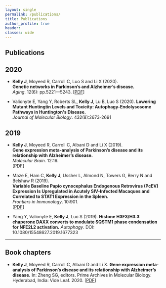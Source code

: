 ```yaml
---
layout: single
permalink: /publications/
title: Publications
author_profile: true
header:
classes: wide
---
```


## Publications

## 2020

* **Kelly J**, Moyeed R, Carroll C, Luo S and Li X (2020).  
**Genetic networks in Parkinson’s and Alzheimer’s disease.**  
*Aging*. 12(6): pp.5221—5243.
[[PDF](http://jackkelly75.github.io/assets/docs/publications/ageing_networks.pdf)]  

* Valionyte E, Yang Y, Roberts SL, **Kelly J**, Lu B, Luo S (2020).
**Lowering Mutant Huntingtin Levels and Toxicity: Autophagy-Endolysosome Pathways in Huntington's Disease.**  
*Journal of Molecular Biology*. 432(8):2673-2691

## 2019

* **Kelly J**, Moyeed R, Carroll C, Albani D and Li X (2019).  
**Gene expression meta-analysis of Parkinson’s disease and its relationship with Alzheimer’s disease.**  
*Molecular Brain*. 12:16.  
[[PDF](https://rdcu.be/bsWLL)]

* Maze E, Ham C, **Kelly J**, Ussher L, Almond N, Towers G, Berry N and Belshaw R (2019).  
**Variable Baseline Papio cynocephalus Endogenous Retrovirus (PcEV) Expression Is Upregulated in Acutely SIV-Infected Macaques and Correlated to STAT1 Expression in the Spleen.**  
*Frontiers in Immunology*. 10:901.  
[[PDF](https://www.frontiersin.org/articles/10.3389/fimmu.2019.00901/full)]

* Yang Y, Valionyte E, **Kelly J**, Luo S (2019).
**Histone H3F3/H3.3 chaperone DAXX converts to modulate SQSTM1 phase condensation for NFE2L2 activation.**
*Autophagy*. DOI: 10.1080/15548627.2019.1677323


-------------------------------------------------------------

## Book chapters

* **Kelly J**, Moyeed R, Carroll C, Albani D and Li X. **Gene expression meta-analysis of Parkinson’s disease and its relationship with Alzheimer’s disease.**  In: Zheng SG, editors. Prime Archives in Molecular Biology. Hyderabad, India: Vide Leaf. 2020.
[[PDF](http://jackkelly75.github.io/assets/docs/publications/Gene-Expression-Meta-Analysis-of-Parkinson’s-disease-and-its-Relationship-with-Alzheimer’s-disease.pdf)] 
